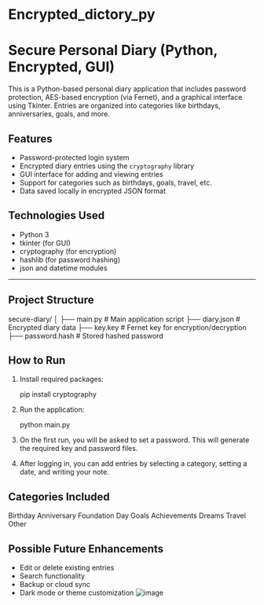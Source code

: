 # Encrypted_dictory_py

# Secure Personal Diary (Python, Encrypted, GUI)

This is a Python-based personal diary application that includes password protection, AES-based encryption (via Fernet), and a graphical interface using Tkinter. Entries are organized into categories like birthdays, anniversaries, goals, and more.

## Features

* Password-protected login system
* Encrypted diary entries using the `cryptography` library
* GUI interface for adding and viewing entries
* Support for categories such as birthdays, goals, travel, etc.
* Data saved locally in encrypted JSON format

## Technologies Used

* Python 3
* tkinter (for GUI)
* cryptography (for encryption)
* hashlib (for password hashing)
* json and datetime modules

---

## Project Structure
secure-diary/
│
├── main.py           # Main application script
├── diary.json        # Encrypted diary data
├── key.key           # Fernet key for encryption/decryption
├── password.hash     # Stored hashed password

## How to Run


1. Install required packages:

   pip install cryptography
   
2. Run the application:

   python main.py

3. On the first run, you will be asked to set a password. This will generate the required key and password files.

4. After logging in, you can add entries by selecting a category, setting a date, and writing your note.

## Categories Included

 Birthday
 Anniversary
 Foundation Day
 Goals
 Achievements
 Dreams
 Travel
 Other

## Possible Future Enhancements

* Edit or delete existing entries
* Search functionality
* Backup or cloud sync
* Dark mode or theme customization
![image](https://github.com/user-attachments/assets/726f6766-b246-4e60-a3a3-040432b25d55)



